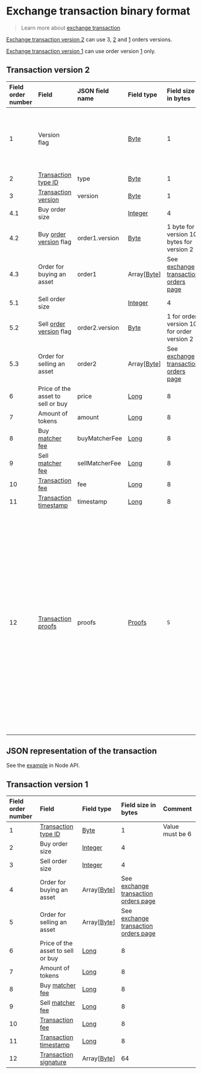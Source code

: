 # Exchange transaction binary format

> Learn more about [exchange transaction](/blockchain/transaction-type/exchange-transaction.md)

[Exchange transaction version 2](#transaction2) can use 3, [2](/blockchain/binary-format/order-binary-format.md#order2) and [1](/blockchain/binary-format/order-binary-format.md#order1) orders versions.

[Exchange transaction version 1](#transaction1) can use order version [1](/blockchain/binary-format/order-binary-format.md#order1) only.

## Transaction version 2 <a id="transaction2"></a>

| Field order number | Field | JSON field name | Field type | Field size in bytes | Comment |
| :--- | :--- | :--- | :--- | :--- | :--- |
| 1 | Version flag | | [Byte](/blockchain/blockchain/blockchain-data-types.md) | 1 | Indicates the [transaction version](/blockchain/transaction/transaction-version.md) is version 2 or higher.<br>Value must be 0 |
| 2 | [Transaction type ID](/blockchain/transaction-type.md) | type | [Byte](/blockchain/blockchain/blockchain-data-types.md) | 1 | Value must be 6 |
| 3 | [Transaction version](/blockchain/transaction/transaction-version.md) | version | [Byte](/blockchain/blockchain/blockchain-data-types.md) | 1 | Value must be 2 |
| 4.1 | Buy order size |  | [Integer](/blockchain/blockchain/blockchain-data-types.md) | 4 |  |
| 4.2 | Buy [order version](/blockchain/binary-format/order-binary-format.md) flag | order1.version | [Byte](/blockchain/blockchain/blockchain-data-types.md) | 1 byte for version 10 bytes for version 2 |  |
| 4.3 | Order for buying an asset | order1 | Array[[Byte](/blockchain/blockchain/blockchain-data-types.md)] | See [exchange transaction orders page](/blockchain/binary-format/order-binary-format.md) |  |
| 5.1 | Sell order size  |  | [Integer](/blockchain/blockchain/blockchain-data-types.md) | 4 |  |
| 5.2 | Sell [order version](/blockchain/binary-format/order-binary-format.md) flag | order2.version | [Byte](/blockchain/blockchain/blockchain-data-types.md) | 1 for order version 10 for order version 2 |  |
| 5.3 | Order for selling an asset | order2 | Array[[Byte](/blockchain/blockchain/blockchain-data-types.md)] | See [exchange transaction orders page](/blockchain/binary-format/order-binary-format.md) |  |
| 6 | Price of the asset to sell or buy | price | [Long](/blockchain/blockchain/blockchain-data-types.md) | 8 |  |
| 7 | Amount of tokens  | amount | [Long](/blockchain/blockchain/blockchain-data-types.md) | 8 |  |
| 8 | Buy [matcher fee](/blockchain/matcher-fee.md) | buyMatcherFee | [Long](/blockchain/blockchain/blockchain-data-types.md) | 8 |  |
| 9 | Sell [matcher fee](/blockchain/matcher-fee.md) | sellMatcherFee | [Long](/blockchain/blockchain/blockchain-data-types.md) | 8 |  |
| 10 | [Transaction fee](/blockchain/transaction/transaction-fee.md) | fee | [Long](/blockchain/blockchain/blockchain-data-types.md) | 8 |  |
| 11 | [Transaction timestamp](/blockchain/transaction/transaction-timestamp.md) | timestamp | [Long](/blockchain/blockchain/blockchain-data-types.md) | 8 |  |
| 12 | [Transaction proofs](/blockchain/transaction/transaction-proof.md) | proofs | [Proofs](/blockchain/transaction/transaction-proof.md) | `S` | If the array is empty, then `S`= 3. <br>If the array is not empty, then `S` = 3 + 2 × `N` + (`P`<sub>1</sub> + `P`<sub>2</sub> + ... + `P`<sub>n</sub>), where `N` is the number of proofs in the array, `P`<sub>n</sub> is the size on `N`-th proof in bytes. <br>The maximum number of proofs in the array is 8. The maximum size of each proof is 64 bytes |

## JSON representation of the transaction

See the [example](https://nodes.wavesplatform.com/transactions/info/csr25XQHT1c965Fg7cY2vJ7XHYVsudPYrUbdaFqgaqL) in Node API.

## Transaction version 1 <a id="transaction1"></a>

| Field order number | Field | Field type | Field size in bytes | Comment |
| :--- | :--- | :--- | :--- | :--- |
| 1 | [Transaction type ID](/blockchain/transaction-type.md) | [Byte](/blockchain/blockchain/blockchain-data-types.md) | 1 | Value must be 6 |
| 2 | Buy order size  | [Integer](/blockchain/blockchain/blockchain-data-types.md) | 4 |  |
| 3 | Sell order size | [Integer](/blockchain/blockchain/blockchain-data-types.md) | 4 |  |
| 4 | Order for buying an asset | Array[[Byte](/blockchain/blockchain/blockchain-data-types.md)] | See [exchange transaction orders page](/blockchain/binary-format/order-binary-format.md) |  |
| 5 | Order for selling an asset | Array[[Byte](/blockchain/blockchain/blockchain-data-types.md)] | See [exchange transaction orders page](/blockchain/binary-format/order-binary-format.md) |  |
| 6 | Price of the asset to sell or buy | [Long](/blockchain/blockchain/blockchain-data-types.md) | 8 |  |
| 7 | Amount of tokens | [Long](/blockchain/blockchain/blockchain-data-types.md) | 8 |  |
| 8 | Buy [matcher fee](/blockchain/matcher-fee.md) | [Long](/blockchain/blockchain/blockchain-data-types.md) | 8 |  |
| 9 | Sell [matcher fee](/blockchain/matcher-fee.md) | [Long](/blockchain/blockchain/blockchain-data-types.md) | 8 |  |
| 10 | [Transaction fee](/blockchain/transaction/transaction-fee.md) | [Long](/blockchain/blockchain/blockchain-data-types.md) | 8 |  |
| 11 | [Transaction timestamp](/blockchain/transaction/transaction-timestamp.md) | [Long](/blockchain/blockchain/blockchain-data-types.md) | 8 |  |
| 12 | [Transaction signature](/blockchain/transaction/transaction-signature.md) | Array[[Byte](/blockchain/blockchain/blockchain-data-types.md)] | 64 |  |
